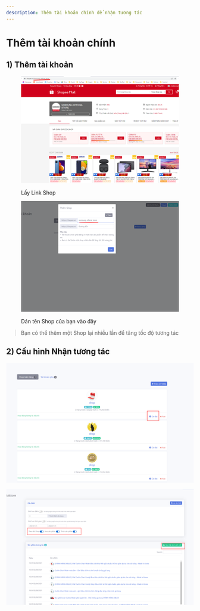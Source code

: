 ```yaml
---
description: Thêm tài khoản chính để nhận tương tác
---
```


# Thêm tài khoản chính

## 1) Thêm tài khoản

<figure><img src="../../.gitbook/assets/image (9) (1).png" alt=""><figcaption><p>Lấy Link Shop</p></figcaption></figure>

<figure><img src="../../.gitbook/assets/image (94).png" alt=""><figcaption><p>Dán tên Shop của bạn vào đây</p></figcaption></figure>

> Bạn có thể thêm một Shop lại nhiều lần để tăng tốc độ tương tác

## 2) Cấu hình Nhận tương tác

![Chọn Cài đặt](<../../.gitbook/assets/image (165).png>)

![Bạn có thể cấu hình theo ý muốn](<../../.gitbook/assets/image (167).png>)
